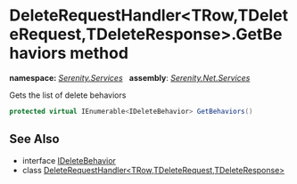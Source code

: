 # DeleteRequestHandler&lt;TRow,TDeleteRequest,TDeleteResponse&gt;.GetBehaviors method
**namespace:** *[Serenity.Services](../../README.md#serenity.services-namespace)*   **assembly**: *[Serenity.Net.Services](../../README.md)*

Gets the list of delete behaviors

```csharp
protected virtual IEnumerable<IDeleteBehavior> GetBehaviors()
```

## See Also

* interface [IDeleteBehavior](../IDeleteBehavior.md)
* class [DeleteRequestHandler&lt;TRow,TDeleteRequest,TDeleteResponse&gt;](../DeleteRequestHandler-3.md)